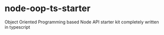 # node-oop-ts-starter
Object Oriented Programming based Node API starter kit completely written in typescript
